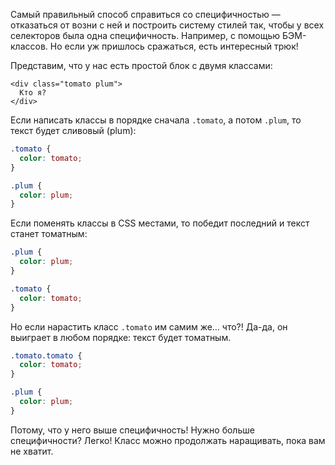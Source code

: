 Самый правильный способ справиться со специфичностью — отказаться от возни с ней и построить систему стилей так, чтобы у всех селекторов была одна специфичность. Например, с помощью БЭМ-классов. Но если уж пришлось сражаться, есть интересный трюк!

Представим, что у нас есть простой блок с двумя классами:

```
<div class="tomato plum">
  Кто я?
</div>
```

Если написать классы в порядке сначала `.tomato`, а потом `.plum`, то текст будет сливовый (plum):

```css
.tomato {
  color: tomato;
}

.plum {
  color: plum;
}
```

Если поменять классы в CSS местами, то победит последний и текст станет томатным:

```css
.plum {
  color: plum;
}

.tomato {
  color: tomato;
}
```

Но если нарастить класс `.tomato` им самим же… что?! Да-да, он выиграет в любом порядке: текст будет томатным.

```css
.tomato.tomato {
  color: tomato;
}

.plum {
  color: plum;
}
```

Потому, что у него выше специфичность! Нужно больше специфичности? Легко! Класс можно продолжать наращивать, пока вам не хватит.
